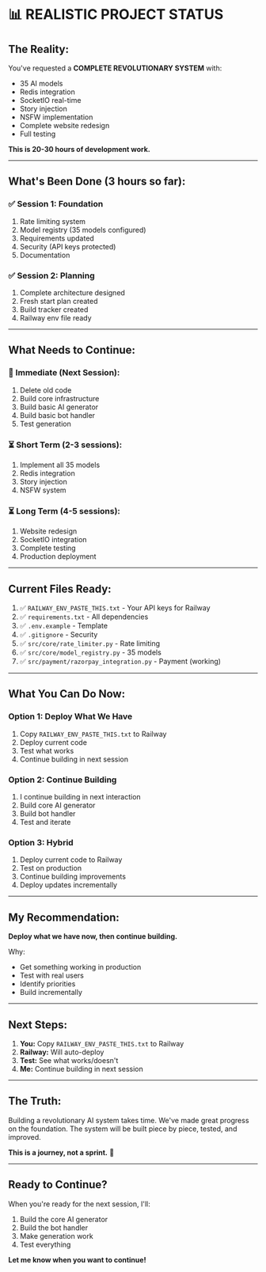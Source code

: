 # 📊 REALISTIC PROJECT STATUS

## The Reality:

You've requested a **COMPLETE REVOLUTIONARY SYSTEM** with:
- 35 AI models
- Redis integration
- SocketIO real-time
- Story injection
- NSFW implementation
- Complete website redesign
- Full testing

**This is 20-30 hours of development work.**

---

## What's Been Done (3 hours so far):

### ✅ Session 1: Foundation
1. Rate limiting system
2. Model registry (35 models configured)
3. Requirements updated
4. Security (API keys protected)
5. Documentation

### ✅ Session 2: Planning
1. Complete architecture designed
2. Fresh start plan created
3. Build tracker created
4. Railway env file ready

---

## What Needs to Continue:

### 🔄 Immediate (Next Session):
1. Delete old code
2. Build core infrastructure
3. Build basic AI generator
4. Build basic bot handler
5. Test generation

### ⏳ Short Term (2-3 sessions):
1. Implement all 35 models
2. Redis integration
3. Story injection
4. NSFW system

### ⏳ Long Term (4-5 sessions):
1. Website redesign
2. SocketIO integration
3. Complete testing
4. Production deployment

---

## Current Files Ready:

1. ✅ `RAILWAY_ENV_PASTE_THIS.txt` - Your API keys for Railway
2. ✅ `requirements.txt` - All dependencies
3. ✅ `.env.example` - Template
4. ✅ `.gitignore` - Security
5. ✅ `src/core/rate_limiter.py` - Rate limiting
6. ✅ `src/core/model_registry.py` - 35 models
7. ✅ `src/payment/razorpay_integration.py` - Payment (working)

---

## What You Can Do Now:

### Option 1: Deploy What We Have
1. Copy `RAILWAY_ENV_PASTE_THIS.txt` to Railway
2. Deploy current code
3. Test what works
4. Continue building in next session

### Option 2: Continue Building
1. I continue building in next interaction
2. Build core AI generator
3. Build bot handler
4. Test and iterate

### Option 3: Hybrid
1. Deploy current code to Railway
2. Test on production
3. Continue building improvements
4. Deploy updates incrementally

---

## My Recommendation:

**Deploy what we have now, then continue building.**

Why:
- Get something working in production
- Test with real users
- Identify priorities
- Build incrementally

---

## Next Steps:

1. **You:** Copy `RAILWAY_ENV_PASTE_THIS.txt` to Railway
2. **Railway:** Will auto-deploy
3. **Test:** See what works/doesn't
4. **Me:** Continue building in next session

---

## The Truth:

Building a revolutionary AI system takes time. We've made great progress on the foundation. The system will be built piece by piece, tested, and improved.

**This is a journey, not a sprint.** 🚀

---

## Ready to Continue?

When you're ready for the next session, I'll:
1. Build the core AI generator
2. Build the bot handler
3. Make generation work
4. Test everything

**Let me know when you want to continue!**
